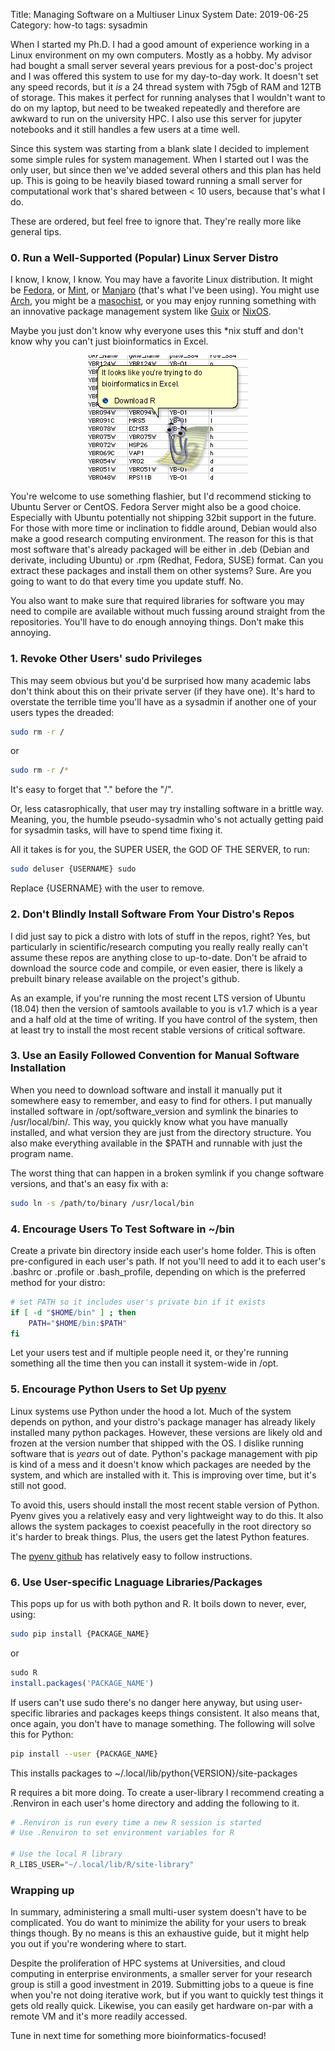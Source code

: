 Title: Managing Software on a Multiuser Linux System
Date: 2019-06-25
Category: how-to 
tags: sysadmin

When I started my Ph.D. I had a good amount of experience working in a Linux
environment on my own computers. Mostly as a hobby. My advisor had bought a small
server several years previous for a post-doc's project and I was offered this
system to use for my day-to-day work. It doesn't set any speed records, but it
*is* a 24 thread system with 75gb of RAM and 12TB of storage. This makes it
perfect for running analyses that I wouldn't want to do on my laptop, but need to
be tweaked repeatedly and therefore are awkward to run on the university HPC. I
also use this server for jupyter notebooks and it still handles a few users at
a time well.

Since this system was starting from a blank slate I decided to implement some
simple rules for system management. When I started out I was the only user, but
since then we've added several others and this plan has held up. This is going to
be heavily biased toward running a small server for computational work that's
shared between < 10 users, because that's what I do.

These are ordered, but feel free to ignore that. They're really more like general
tips.

### 0. Run a Well-Supported (Popular) Linux Server Distro

I know, I know, I know. You may have a favorite Linux distribution. It might be
[Fedora](https://getfedora.org/), or [Mint](https://linuxmint.com/), or
[Manjaro](https://manjaro.org/) (that's what I've been using). You might use
[Arch](https://www.archlinux.org/), you might be a [masochist](https://www.gentoo.org/),
or you may enjoy running something with an innovative package management system
like [Guix](https://www.gnu.org/software/guix/) or [NixOS](https://nixos.org/).

Maybe you just don't know why everyone uses this \*nix stuff and don't know why
you can't just bioinformatics in Excel.

<center>
<img src="/images/clippy_bioinfo.png">
</center>

You're welcome to use something flashier, but I'd recommend sticking to Ubuntu
Server or CentOS. Fedora Server might also be a good choice. Especially with
Ubuntu potentially not shipping 32bit support in the future. For those with more
time or inclination to fiddle around, Debian would also make a good research
computing environment. The reason for this is that most software that's already
packaged will be either in .deb (Debian and derivate, including Ubuntu) or .rpm
(Redhat, Fedora, SUSE) format. Can you extract these packages and install them on
other systems? Sure. Are you going to want to do that every time you update
stuff. No.

You also want to make sure that required libraries for software you may need to
compile are available without much fussing around straight from the repositories.
You'll have to do enough annoying things. Don't make this annoying.

### 1. Revoke Other Users' **sudo** Privileges

This may seem obvious but you'd be surprised how many academic labs don't think
about this on their private server (if they have one). It's hard to overstate the
terrible time you'll have as a sysadmin if another one of your users types the
dreaded:

```bash
sudo rm -r /
```

or

```bash
sudo rm -r /*
```

It's easy to forget that "." before the "/". 

Or, less catasrophically, that user may try installing software in a brittle way.
Meaning, you, the humble pseudo-sysadmin who's not actually getting paid for
sysadmin tasks, will have to spend time fixing it.

All it takes is for you, the SUPER USER, the GOD OF THE SERVER, to run:

```bash
sudo deluser {USERNAME} sudo
```

Replace {USERNAME} with the user to remove.

### 2. Don't Blindly Install Software From Your Distro's Repos

I did just say to pick a distro with lots of stuff in the repos, right? Yes, but
particularly in scientific/research computing you really really really can't
assume these repos are anything close to up-to-date. Don't be afraid to download
the source code and compile, or even easier, there is likely a prebuilt
binary release available on the project's github.

As an example, if you're running the most recent LTS version of Ubuntu (18.04)
then the version of samtools available to you is v1.7 which is a year and a half
old at the time of writing. If you have control of the system, then at least try
to install the most recent stable versions of critical software.

### 3. Use an Easily Followed Convention for Manual Software Installation

When you need to download software and install it manually put it somewhere easy
to remember, and easy to find for others. I put manually installed software in
/opt/software_version and symlink the binaries to /usr/local/bin/. This way,
you quickly know what you have manually installed, and what version they are just
from the directory structure. You also make everything available in the $PATH and
runnable with just the program name.

The worst thing that can happen in a broken symlink if you change software
versions, and that's an easy fix with a:

```bash
sudo ln -s /path/to/binary /usr/local/bin
```

### 4. Encourage Users To Test Software in ~/bin

Create a private bin directory inside each user's home folder. This is often
pre-configured in each user's path. If not you'll need to add it to each user's
.bashrc or .profile or .bash_profile, depending on which is the preferred method
for your distro:

```bash
# set PATH so it includes user's private bin if it exists
if [ -d "$HOME/bin" ] ; then
    PATH="$HOME/bin:$PATH"
fi
```

Let your users test and if multiple people need it, or they're running something
all the time then you can install it system-wide in /opt.

### 5. Encourage Python Users to Set Up [pyenv](https://github.com/pyenv/pyenv)

Linux systems use Python under the hood a lot. Much of the system depends on
python, and your distro's package manager has already likely installed many
python packages. However, these versions are likely old and frozen at the version
number that shipped with the OS. I dislike running software that is *years* out
of date. Python's package management with pip is kind of a mess and it doesn't
know which packages are needed by the system, and which are installed with it.
This is improving over time, but it's still not good.

To avoid this, users should install the most recent stable version of Python.
Pyenv gives you a relatively easy and very lightweight way to do this. It also
allows the system packages to coexist peacefully in the root directory so it's
harder to break things. Plus, the users get the latest Python features.

The [pyenv github](https://github.com/pyenv/pyenv) has relatively easy to follow
instructions.

### 6. Use User-specific Lnaguage Libraries/Packages

This pops up for us with both python and R. It boils down to never, ever, using:

```bash
sudo pip install {PACKAGE_NAME}
```

or

```R
sudo R
install.packages('PACKAGE_NAME')
```

If users can't use sudo there's no danger here anyway, but using user-specific
libraries and packages keeps things consistent. It also means that, once again,
you don't have to manage something. The following will solve this for Python:

```bash
pip install --user {PACKAGE_NAME}
```

This installs packages to ~/.local/lib/python{VERSION}/site-packages 

R requires a bit more doing. To create a user-library I recommend creating a
.Renviron in each user's home directory and adding the following to it.

```R
# .Renviron is run every time a new R session is started
# Use .Renviron to set environment variables for R

# Use the local R library
R_LIBS_USER="~/.local/lib/R/site-library"
```

### Wrapping up

In summary, administering a small multi-user system doesn't have to be
complicated. You do want to minimize the ability for your users to break things
though. By no means is this an exhaustive guide, but it might help you out if
you're wondering where to start.

Despite the proliferation of HPC systems at Universities, and cloud computing in
enterprise environments, a smaller server for your research group is still a
good investment in 2019. Submitting jobs to a queue is fine when you're not doing
iterative work, but if you want to quickly test things it gets old really quick.
Likewise, you can easily get hardware on-par with a remote VM and it's more
readily accessed.

Tune in next time for something more bioinformatics-focused!
